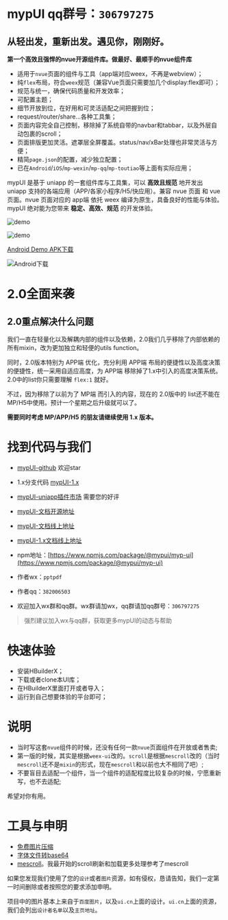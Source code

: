 # mypUI qq群号：`306797275`

## 从轻出发，重新出发。遇见你，刚刚好。

**第一个高效且强悍的nvue开源组件库。做最好、最顺手的nvue组件库**

- 适用于`nvue`页面的组件与工具（app端对应weex，不再是webview）；
- 纯`flex`布局，符合`weex`规范（兼容Vue页面只需要加几个display:flex即可）；
- 规范与统一，确保代码质量和开发效率；
- 可配置主题；
- 细节开放到位，在好用和可灵活适配之间把握到位；
- request/router/share...各种工具集；
- 页面内容完全自己控制，移除掉了系统自带的navbar和tabbar，以及外层自动包裹的scroll；
- 页面排版更加灵活。遮罩层全屏覆盖。status/nav/xBar处理也非常灵活与方便；
- 精简`page.json`的配置，减少独立配置；
- 已在`Android`/`iOS`/`mp-wexin`/`mp-qq`/`mp-toutiao`等上面有实际应用；

mypUI 是基于 uniapp 的一套组件库与工具集，可以 **高效且规范** 地开发出 uniapp 支持的各端应用（APP/各家小程序/H5/快应用）。兼容 nvue 页面 和 vue 页面。nvue 页面对应的 app端 依托 weex 编译为原生，具备良好的性能与体验。mypUI 绝对能为您带来 **稳定、高效、规范** 的开发体验。

![demo](https://mypui.asnowsoft.cn/demo-imgs/demo1.png)

![demo](https://mypui.asnowsoft.cn/demo-imgs/demo2.png)

[Android Demo APK下载](https://mypui.asnowsoft.cn/apk/mypUI_2.0.0.apk)

![Android下载](https://mypui.asnowsoft.cn/apk/apk_2.0.0.png)

# 2.0全面来袭

## 2.0重点解决什么问题

我们一直在轻量化以及解耦内部的组件以及依赖，2.0我们几乎移除了内部依赖的所有mixin，改为更加独立和轻便的utils function。

同时，2.0版本特别为 APP端 优化，充分利用 APP端 布局的便捷性以及高度决策的便捷性，统一采用自适应高度，为 APP端 移除掉了1.x中引入的高度决策系统。2.0中的list你只需要理解 `flex:1` 就好。

不过，因为移除了以前为了 MP端 而引入的内容，现在的 2.0版中的 list还不能在 MP/H5中使用。预计一个星期之后升级就可以了。

**需要同时考虑 MP/APP/H5 的朋友请继续使用 1.x 版本。**

# 找到代码与我们

- [mypUI-github](https://github.com/wakaryry/mypUI) 欢迎star

- 1.x分支代码 [mypUI-1.x](https://github.com/wakaryry/mypUI/tree/1.x)

- [mypUI-uniapp插件市场](https://ext.dcloud.net.cn/plugin?id=2190) 需要您的好评

- [mypUI-文档开源地址](https://github.com/wakaryry/mypui-doc)

- [mypUI-文档线上地址](https://mypui.asnowsoft.cn)

- [mypUI-1.x文档线上地址](https://mypui.asnowsoft.cn/v1)

- npm地址：[https://www.npmjs.com/package/@mypui/myp-ui](https://www.npmjs.com/package/@mypui/myp-ui)

- 作者wx：`pptpdf`

- 作者qq：`382006503`

- 欢迎加入wx群和qq群。wx群请加wx，qq群请加qq群号：`306797275`

> 强烈建议加入wx与qq群，获取更多mypUI的动态与帮助

# 快速体验

- 安装HBuilderX；
- 下载或者clone本UI库；
- 在HBuilderX里面打开或者导入；
- 运行到自己想要体验的平台即可；

# 说明

- 当时写这套`nvue`组件的时候，还没有任何一款`nvue`页面组件在开放或者售卖;
- 第一版的时候，其实是根据`weex-ui`改的。`scroll`是根据`mescroll`改的（当时`mescroll`还不是`mixin`的形式，现在`mescroll`和以前也大不相同了吧）;
- 不要盲目去适配一个组件，当一个组件的适配程度比较复杂的时候，宁愿重新写，也不去适配;

希望对你有用。

# 工具与申明

- [免费图片压缩](https://tinypng.com/)
- [字体文件转base64](https://transfonter.org/)
- [mescroll](https://ext.dcloud.net.cn/plugin?id=343)。我最开始的scroll刷新和加载更多处理参考了mescroll

如果您发现我们使用了您的`设计`或者`图片`资源，如有侵权，恳请告知，我们一定第一时间删除或者按照您的要求添加申明。

项目中的图片基本上来自于`百度图片`，以及`ui.cn`上面的设计。`ui.cn`上面的资源，我们会列出`设计者名单`以及`主页地址`。
